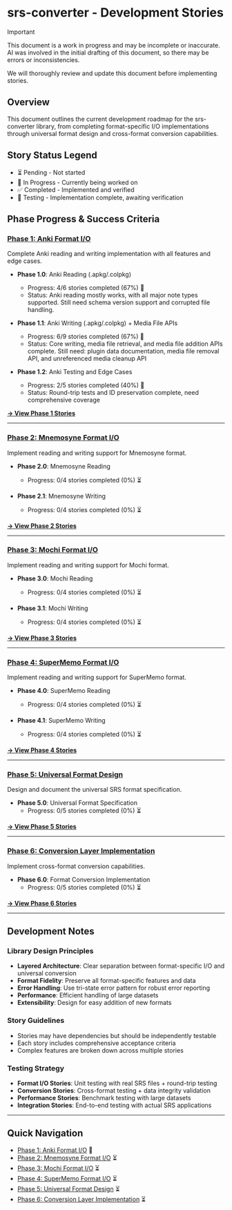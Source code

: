 # srs-converter - Development Stories

> [!important]
> This document is a work in progress and may be incomplete or inaccurate.
> AI was involved in the initial drafting of this document, so there may be errors or inconsistencies.
>
> We will thoroughly review and update this document before implementing stories.

## Overview

This document outlines the current development roadmap for the srs-converter library, from completing format-specific I/O implementations through universal format design and cross-format conversion capabilities.

## Story Status Legend

- ⏳ Pending - Not started
- 🔄 In Progress - Currently being worked on
- ✅ Completed - Implemented and verified
- 🧪 Testing - Implementation complete, awaiting verification

## Phase Progress & Success Criteria

### [Phase 1: Anki Format I/O](phase-1.md)

Complete Anki reading and writing implementation with all features and edge cases.

- **Phase 1.0**: Anki Reading (.apkg/.colpkg)
  - Progress: 4/6 stories completed (67%) 🔄
  - Status: Anki reading mostly works, with all major note types supported. Still need schema version support and corrupted file handling.

- **Phase 1.1**: Anki Writing (.apkg/.colpkg) + Media File APIs
  - Progress: 6/9 stories completed (67%) 🔄
  - Status: Core writing, media file retrieval, and media file addition APIs complete. Still need: plugin data documentation, media file removal API, and unreferenced media cleanup API

- **Phase 1.2**: Anki Testing and Edge Cases
  - Progress: 2/5 stories completed (40%) 🔄
  - Status: Round-trip tests and ID preservation complete, need comprehensive coverage

**[→ View Phase 1 Stories](phase-1.md)**

---

### [Phase 2: Mnemosyne Format I/O](phase-2.md)

Implement reading and writing support for Mnemosyne format.

- **Phase 2.0**: Mnemosyne Reading
  - Progress: 0/4 stories completed (0%) ⏳

- **Phase 2.1**: Mnemosyne Writing
  - Progress: 0/4 stories completed (0%) ⏳

**[→ View Phase 2 Stories](phase-2.md)**

---

### [Phase 3: Mochi Format I/O](phase-3.md)

Implement reading and writing support for Mochi format.

- **Phase 3.0**: Mochi Reading
  - Progress: 0/4 stories completed (0%) ⏳

- **Phase 3.1**: Mochi Writing
  - Progress: 0/4 stories completed (0%) ⏳

**[→ View Phase 3 Stories](phase-3.md)**

---

### [Phase 4: SuperMemo Format I/O](phase-4.md)

Implement reading and writing support for SuperMemo format.

- **Phase 4.0**: SuperMemo Reading
  - Progress: 0/4 stories completed (0%) ⏳

- **Phase 4.1**: SuperMemo Writing
  - Progress: 0/4 stories completed (0%) ⏳

**[→ View Phase 4 Stories](phase-4.md)**

---

### [Phase 5: Universal Format Design](phase-5.md)

Design and document the universal SRS format specification.

- **Phase 5.0**: Universal Format Specification
  - Progress: 0/5 stories completed (0%) ⏳

**[→ View Phase 5 Stories](phase-5.md)**

---

### [Phase 6: Conversion Layer Implementation](phase-6.md)

Implement cross-format conversion capabilities.

- **Phase 6.0**: Format Conversion Implementation
  - Progress: 0/5 stories completed (0%) ⏳

**[→ View Phase 6 Stories](phase-6.md)**

---

## Development Notes

### Library Design Principles

- **Layered Architecture**: Clear separation between format-specific I/O and universal conversion
- **Format Fidelity**: Preserve all format-specific features and data
- **Error Handling**: Use tri-state error pattern for robust error reporting
- **Performance**: Efficient handling of large datasets
- **Extensibility**: Design for easy addition of new formats

### Story Guidelines

- Stories may have dependencies but should be independently testable
- Each story includes comprehensive acceptance criteria
- Complex features are broken down across multiple stories

### Testing Strategy

- **Format I/O Stories**: Unit testing with real SRS files + round-trip testing
- **Conversion Stories**: Cross-format testing + data integrity validation
- **Performance Stories**: Benchmark testing with large datasets
- **Integration Stories**: End-to-end testing with actual SRS applications

---

## Quick Navigation

- [Phase 1: Anki Format I/O](phase-1.md) 🔄
- [Phase 2: Mnemosyne Format I/O](phase-2.md) ⏳
- [Phase 3: Mochi Format I/O](phase-3.md) ⏳
- [Phase 4: SuperMemo Format I/O](phase-4.md) ⏳
- [Phase 5: Universal Format Design](phase-5.md) ⏳
- [Phase 6: Conversion Layer Implementation](phase-6.md) ⏳
